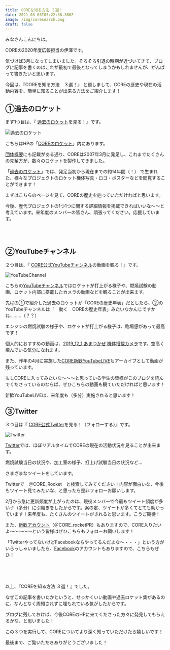 ```yaml
---
title: COREを知る方法 ３選！
date: 2021-03-03T05:22:38.386Z
image: /img/coresearch.png
draft: false
---
```

みなさんこんにちは。

COREの2020年度広報担当の伊澤です。

気づけば3月になってしまいました。そろそろ引退の時期が近づいてきて、ブログに記事を書くのはこれが最初で最後となってしまうかもしれませんが、がんばって書きたいと思います。

今回は、『COREを知る方法　３選！』 と題しまして、COREの歴史や現在の活動内容を、簡単に知ることが出来る方法をご紹介します！

## ①過去のロケット

まず1つ目は、『 <a href="https://www.corerocket.net/rocket/#%E9%81%8E%E5%8E%BB%E3%81%AE%E3%83%AD%E3%82%B1%E3%83%83%E3%83%88" target="_blank" rel="noopener noreferrer">過去のロケット</a>を見る！』です。

![](/img/03031.png "過去のロケット")

こちらはHPの「<a href="https://www.corerocket.net/rocket/" target="_blank" rel="noopener noreferrer">COREのロケット</a>」内にあります。

<a href="https://www.corerocket.net/about/" target="_blank" rel="noopener noreferrer">団体概要</a>にも記載がある通り、COREは2007年3月に発足し、これまでたくさんの先輩方が、数々のロケットを製作してきました。

「<a href="https://www.corerocket.net/rocket/#%E9%81%8E%E5%8E%BB%E3%81%AE%E3%83%AD%E3%82%B1%E3%83%83%E3%83%88" target="_blank" rel="noopener noreferrer">過去のロケット</a>」では、発足当初から現在までの約14年間（！） で生まれた、様々なプロジェクトのロケット機体写真・ロゴ・ポスターなどを閲覧することができます！

まずはこちらのページを見て、COREの歴史を辿っていただければと思います。

今後、歴代プロジェクトの1つ1つに関する詳細情報を掲載できればいいな～～と考えています。来年度のメンバーの皆さん、頑張ってください。応援しています。

<br/>

<br/>

## ②YouTubeチャンネル

２つ目は、『 <a href="https://www.youtube.com/user/corerockets/videos" target="_blank" rel="noopener noreferrer">CORE公式YouTubeチャンネル</a>の動画を観る！』です。

![](/img/03032.png "YouTubeChannel")

こちらの<a href="https://www.youtube.com/user/corerockets/videos" target="_blank" rel="noopener noreferrer">YouTubeチャンネル</a>ではロケットが打上がる様子や、燃焼試験の動画、ロケット内部に搭載したカメラの動画などを観ることが出来ます。

先程の①で紹介した過去のロケットが「COREの歴史年表」だとしたら、②のYouTubeチャンネルは「　動く　COREの歴史年表」みたいなかんじですかね………（？？）

エンジンの燃焼試験の様子や、ロケットが打上がる様子は、臨場感があって最高です！

個人的におすすめの動画は、<a href="https://youtu.be/HAhzt85uSPc" target="_blank" rel="noopener noreferrer">2019_12_1 あまつかぜ 機体搭載カメラ</a>です。空高く飛んでいる気分になれます。

また、昨年の4月に実施した<a href="https://youtu.be/aitae08dCR0" target="_blank" rel="noopener noreferrer">CORE新歓YouTubeLIVE</a>もアーカイブとして動画が残っています。

もしCOREに入ってみたいな～～～と思っている学生の皆様がこのブログを読んでくださっているのならば、ぜひこちらの動画も観ていただければと思います！

新歓YouTubeLIVEは、来年度も（多分）実施されると思います！

## ③Twitter

３つ目は『 <a href="https://twitter.com/core_rocket" target="_blank" rel="noopener noreferrer">CORE公式Twitter</a>を見る！（フォローする）』です。

![](/img/03033.png "Twitter")

<a href="https://twitter.com/core_rocket" target="_blank" rel="noopener noreferrer">Twitter</a>では、ほぼリアルタイムでCOREの現在の活動状況を見ることが出来ます。

燃焼試験当日の状況や、加工室の様子、打上げ試験当日の状況など…

さまざまなツイートをしています。

Twitterで　＠CORE_Rocket　と検索してみてください！内容が面白いな、今後もツイート見てみたいな、と思ったら是非フォローお願いします。

2月から急に更新頻度が上がったのは、現役メンバーで今最もツイート頻度が多い子（多分）に引継ぎをしたからです。案の定、ツイートが多くてとても助かっています！来年度も、たくさんのツイートがされると思います。こうご期待！

また、<a href="https://twitter.com/CORE_rocketPR" target="_blank" rel="noopener noreferrer">新歓アカウント</a>（＠CORE_rocketPR）もありますので、CORE入りたいよ～～～～～という皆様はぜひこちらもフォローお願いします！

「TwitterやってないけどFacebookならやってるんだよな～・・・」という方がいらっしゃいましたら、<a href="https://www.facebook.com/CoreChallengersOfRocketsEngineering" target="_blank" rel="noopener noreferrer">Facebook</a>のアカウントもありますので、こちらもぜひ！

<br/>

<br/>

<br/>

以上、『COREを知る方法 ３選！』でした。

なぜこの記事を書いたかというと、せっかくいい動画や過去ロケット集があるのに、なんとなく周知されずに埋もれている気がしたからです。

ブログに残しておけば、今後COREのHPに来てくださった方々に発見してもらえるかな、と思いました！

この３つを実行して、COREについてより深く知っていただけたら嬉しいです！

最後まで、ご覧いただきありがとうございました！